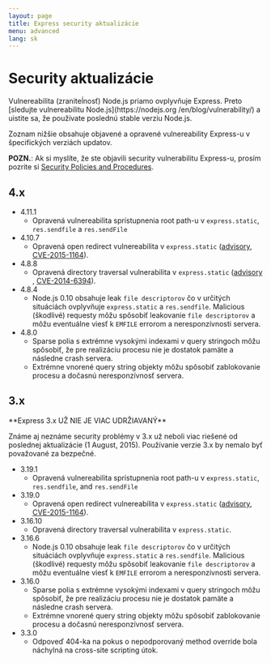```yaml
---
layout: page
title: Express security aktualizácie
menu: advanced
lang: sk
---
```

<!---
 Copyright (c) 2016 StrongLoop, IBM, and Express Contributors
 License: MIT
-->

# Security aktualizácie

<div class="doc-box doc-notice" markdown="1">
Vulnereabilita (zraniteĺnosť) Node.js priamo ovplyvňuje Express. Preto [sledujte vulnereabilitu Node.js](https://nodejs.org
/en/blog/vulnerability/) a uistite sa, že používate poslednú stable verziu Node.js.
</div>

Zoznam nižšie obsahuje objavené a opravené vulnereability Express-u v špecifických verziách updatov.

**POZN.**: Ak si myslíte, že ste objavili security vulnerabilitu Express-u, prosím pozrite si
[Security Policies and Procedures](https://github.com/expressjs/express/blob/master/Security.md).

## 4.x

  * 4.11.1
    * Opravená vulnereabilita sprístupnenia root path-u v `express.static`, `res.sendfile` a `res.sendFile`
  * 4.10.7
    * Opravená open redirect vulnereabilita v `express.static` ([advisory](https://npmjs.com/advisories/35), [CVE-2015-1164](http://cve.mitre.org/cgi-bin/cvename.cgi?name=CVE-2015-1164)).
  * 4.8.8
    * Opravená directory traversal vulnerabilita v `express.static` ([advisory](http://npmjs.com/advisories/32) , [CVE-2014-6394](http://cve.mitre.org/cgi-bin/cvename.cgi?name=CVE-2014-6394)).
  * 4.8.4
    * Node.js 0.10 obsahuje leak `file descriptorov` čo v určitých situáciách ovplyvňuje `express.static` a `res.sendfile`. Malicious (škodlivé) requesty môžu spôsobiť leakovanie `file descriptorov` a môžu eventuálne viesť k `EMFILE` errorom a neresponzívnosti servera.
  * 4.8.0
    * Sparse polia s extrémne vysokými indexami v query stringoch môžu spôsobiť, že pre realizáciu procesu nie je dostatok pamäte a následne crash servera.
    * Extrémne vnorené query string objekty môžu spôsobiť zablokovanie procesu a dočasnú neresponzívnosť servera.

## 3.x

  <div class="doc-box doc-warn" markdown="1">
  **Express 3.x UŽ NIE JE VIAC UDRŽIAVANÝ**

  Známe aj neznáme security problémy v 3.x už neboli viac riešené od poslednej aktualizácie (1 August, 2015). Používanie verzie 3.x by nemalo byť považované za bezpečné.
  </div>

  * 3.19.1
    * Opravená vulnereabilita sprístupnenia root path-u v `express.static`, `res.sendfile`, and `res.sendFile`
  * 3.19.0
    * Opravená open redirect vulnereabilita v `express.static` ([advisory](https://npmjs.com/advisories/35), [CVE-2015-1164](http://cve.mitre.org/cgi-bin/cvename.cgi?name=CVE-2015-1164)).
  * 3.16.10
    * Opravená directory traversal vulnerabilita v `express.static`.
  * 3.16.6
    * Node.js 0.10 obsahuje leak `file descriptorov` čo v určitých situáciách ovplyvňuje `express.static` a `res.sendfile`. Malicious (škodlivé) requesty môžu spôsobiť leakovanie `file descriptorov` a môžu eventuálne viesť k `EMFILE` errorom a neresponzívnosti servera.
  * 3.16.0
    * Sparse polia s extrémne vysokými indexami v query stringoch môžu spôsobiť, že pre realizáciu procesu nie je dostatok pamäte a následne crash servera.
    * Extrémne vnorené query string objekty môžu spôsobiť zablokovanie procesu a dočasnú neresponzívnosť servera.
  * 3.3.0
    * Odpoveď 404-ka na pokus o nepodporovaný method override bola náchylná na cross-site scripting útok.
